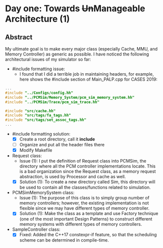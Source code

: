# Day one: Towards ~~Un~~**Manageable** Architecture (1)

## **Abstract**
My ultimate goal is to make every major class (especially Cache, MMU, and Memory Controller) as generic as possible. I have noticed the following architectural issues of my simulator so far:

+ #include formatting issue:
    + I found that I did a terrible job in maintaining headers, for example, here shows the #include section of Main\_PALP.cpp for CASES 2019:

```c++
...
#include "../Configs/config.hh"
#include "../PCMSim/Memory_System/pcm_sim_memory_system.hh"
#include "../PCMSim/Trace/pcm_sim_trace.hh"

#include "src/cache.hh"
#include "src/tags/fa_tags.hh"
#include "src/tags/set_assoc_tags.hh"
...
```

+ #include formatting solution:
    + [x] Create a root directory, call it **include**
    + [ ] Organize and put all the header files there
    + [x] Modify Makefile

+ Request class:
    + Issue (1): I put the definition of Request class into PCMSim, the directory where all the PCM controller implementations locate. This is a bad organization since the Request class, as a memory request abstraction, is used by Processor and cache as well.
    + [x] Solution (1): To create a new directory called Sim, this directory will be used to contain all the classes/functions related to simulation.

+ PCMSimMemorySystem class:
    + Issue (1): The purpose of this class is to simply group number of memory controllers; however, the existing implementation is not flexible since we may have different types of memory controller.
    + [x] Solution (1): Make the class as a template and use Factory technique (one of the most important Design Patterns) to construct different memory systems with different types of memory controllers.

+ SampleController class:
    + [x] Fixed: Added the C++17 constexpr-if feature, so that the scheduling scheme can be determined in compile-time.
